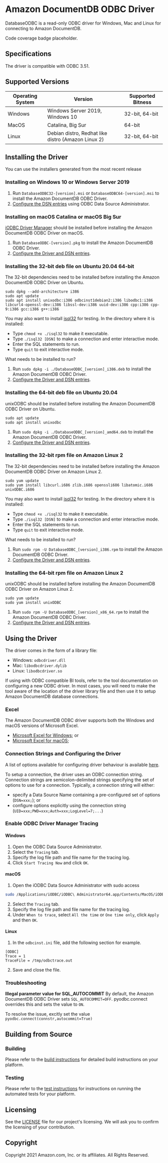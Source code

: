# Amazon DocumentDB ODBC Driver

DatabaseODBC is a read-only ODBC driver for Windows, Mac and Linux for connecting to Amazon DocumentDB.

Code coverage badge placeholder.

## Specifications

The driver is compatible with ODBC 3.51.

## Supported Versions


  | Operating System | Version                                            | Supported Bitness |
  | ---------------- | -------------------------------------------------- | ----------------- |
  | Windows          | Windows Server 2019, Windows 10                    | 32-bit, 64-bit    |
  | MacOS            | Catalina, Big Sur                                  | 64-bit            |
  | Linux            | Debian distro, Redhat like distro (Amazon Linux 2) | 32-bit, 64-bit    |

## Installing the Driver

You can use the installers generated from the most recent release

### Installing on Windows 10 or Windows Server 2019

1. Run `DatabaseODBC32-[version].msi` or `DatabaseODBC64-[version].msi` to install the Amazon DocumentDB ODBC Driver.
2. [Configure the DSN entries](./docs/user/windows_configure_dsn.md) using ODBC Data Source Administrator.

### Installing on macOS Catalina or macOS Big Sur

[iODBC Driver Manager](http://www.iodbc.org/dataspace/doc/iodbc/wiki/iodbcWiki/Downloads) should be installed before installing the Amazon DocumentDB ODBC Driver on macOS.

1. Run `DatabaseODBC-[version].pkg` to install the Amazon DocumentDB ODBC Driver.
2. [Configure the Driver and DSN entries](./docs/user/mac_configure_dsn.md).

### Installing the 32-bit deb file on Ubuntu 20.04 64-bit

The 32-bit dependencies need to be installed before installing the Amazon DocumentDB ODBC Driver on Ubuntu.

```
sudo dpkg --add-architecture i386 
sudo apt update
sudo apt install unixodbc:i386 odbcinst1debian2:i386 libodbc1:i386 libcurl4-openssl-dev:i386 libssl-dev:i386 uuid-dev:i386 cpp:i386 cpp-9:i386 gcc:i386 g++:i386
```

You may also want to install [isql32](./tools/isql32) for testing. In the directory where it is installed:
* Type `chmod +x ./isql32` to make it executable.
* Type `./isql32 [DSN]` to make a connection and enter interactive mode.
* Enter the SQL statements to run.
* Type `quit` to exit interactive mode.

What needs to be installed to run?
1. Run `sudo dpkg -i ./DatabaseODBC_[version]_i386.deb` to install the Amazon DocumentDB ODBC Driver.
2. [Configure the Driver and DSN entries](./docs/user/linux_configure_dsn.md).

### Installing the 64-bit deb file on Ubuntu 20.04
unixODBC should be installed before installing the Amazon DocumentDB ODBC Driver on Ubuntu.

```
sudo apt update
sudo apt install unixodbc
```

1. Run `sudo dpkg -i ./DatabaseODBC_[version]_amd64.deb` to install the Amazon DocumentDB ODBC Driver.
2. [Configure the Driver and DSN entries](./docs/user/linux_configure_dsn.md).

### Installing the 32-bit rpm file on Amazon Linux 2
The 32-bit dependencies need to be installed before installing the Amazon DocumentDB ODBC Driver on Amazon Linux 2.

```
sudo yum update
sudo yum install libcurl.i686 zlib.i686 openssli686 libatomic.i686 unixODBC.i686
```

You may also want to install [isql32](./tools/isql32) for testing. In the directory where it is installed:
* Type `chmod +x ./isql32` to make it executable.
* Type `./isql32 [DSN]` to make a connection and enter interactive mode.
* Enter the SQL statements to run.
* Type `quit` to exit interactive mode.

What needs to be installed to run?
1. Run `sudo rpm -U DatabaseODBC_[version]_i386.rpm` to install the Amazon DocumentDB ODBC Driver.
2. [Configure the Driver and DSN entries](./docs/user/linux_configure_dsn.md).

### Installing the 64-bit rpm file on Amazon Linux 2
unixODBC should be installed before installing the Amazon DocumentDB ODBC Driver on Amazon Linux 2.

```
sudo yum update
sudo yum install unixODBC
```
1. Run `sudo rpm -U DatabaseODBC_[version]_x86_64.rpm` to install the Amazon DocumentDB ODBC Driver.
2. [Configure the Driver and DSN entries](./docs/user/linux_configure_dsn.md).

## Using the Driver

The driver comes in the form of a library file:
* Windows: `odbcdriver.dll`
* Mac: `libodbcdriver.dylib`
* Linux: `libodbcdriver.so`

If using with ODBC compatible BI tools, refer to the tool documentation on configuring a new ODBC driver. In most cases, you will need to make the tool aware of the location of the driver library file and then use it to setup Amazon DocumentDB database connections.

### Excel
The Amazon DocumentDB ODBC driver supports both the Windows and macOS versions of Microsoft Excel.

* [Microsoft Excel for Windows](./docs/user/microsoft_excel_support_win.md); or 
* [Microsoft Excel for macOS](./docs/user/microsoft_excel_support_mac.md);

### Connection Strings and Configuring the Driver

A list of options available for configuring driver behaviour is available [here](./docs/user/configuration_options.md).

To setup a connection, the driver uses an ODBC connection string. Connection strings are semicolon-delimited strings specifying the set of options to use for a connection. Typically, a connection string will either:

* specify a Data Source Name containing a pre-configured set of options (`DSN=xxx;`); or
* configure options explicitly using the connection string (`UID=xxx;PWD=xxx;Auth=xxx;LogLevel=7;...`)

### Enable ODBC Driver Manager Tracing
#### Windows
1. Open the ODBC Data Source Administrator.
2. Select the `Tracing` tab.
3. Specify the log file path and file name for the tracing log.
4. Click `Start Tracing Now` and click `OK`.

#### macOS
1. Open the iODBC Data Source Administrator with sudo access
```sh
sudo /Applications/iODBC/iODBC\ Administrator64.app/Contents/MacOS/iODBC\ Administrator64
```
2. Select the `Tracing` tab.
3. Specify the log file path and file name for the tracing log.
4. Under `When to trace`, select `All the time` or `One time only`, click `Apply` and then `OK`.

#### Linux
1. In the `odbcinst.ini` file, add the following section for example.
```
[ODBC]
Trace = 1
TraceFile = /tmp/odbctrace.out
```
2. Save and close the file.

### Troubleshooting

**Illegal parameter value for SQL_AUTOCOMMIT**
By default, the Amazon DocumentDB ODBC Driver sets `SQL_AUTOCOMMIT=OFF`. pyodbc.connect overrides this and sets the value to `ON`.

To resolve the issue, excitly set the value `pyodbc.connect(connstr,autocommit=True)`

## Building from Source

### Building

Please refer to the [build instructions](./docs/dev/BUILD_INSTRUCTIONS.md) for detailed build instructions on your platform.

### Testing

Please refer to the [test instructions](./docs/dev/run_tests.md) for instructions on running the automated tests for your platform.

## Licensing

See the [LICENSE](./LICENSE) file for our project's licensing. We will ask you to confirm the licensing of your contribution.

## Copyright

Copyright 2021 Amazon.com, Inc. or its affiliates. All Rights Reserved.
